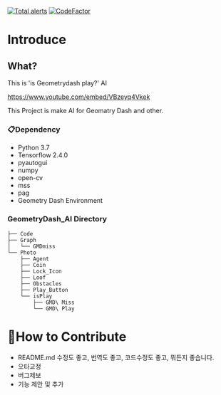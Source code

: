[![Total alerts](https://img.shields.io/lgtm/alerts/g/brainer3220/Geometry-Dasy-AI.svg?logo=lgtm&logoWidth=18)](https://lgtm.com/projects/g/brainer3220/Geometry-Dasy-AI/alerts/) [![CodeFactor](https://www.codefactor.io/repository/github/brainer3220/geometry-dasy-ai/badge)](https://www.codefactor.io/repository/github/brainer3220/geometry-dasy-ai)

# Introduce

## What?

This is 'is Geometrydash play?' AI

https://www.youtube.com/embed/VBzeyq4Vkek

This Project is make AI for Geomatry Dash and other.

### 📋Dependency

- Python 3.7
- Tensorflow 2.4.0
- pyautogui
- numpy
- open-cv
- mss
- pag
- Geometry Dash Environment

### GeometryDash_AI Directory

    ├── Code
    ├── Graph
    │   └── GMDmiss
    └── Photo
        ├── Agent
        ├── Coin
        ├── Lock_Icon
        ├── Loof
        ├── Obstacles
        ├── Play_Button
        └── isPlay
            ├── GMD\ Miss
            └── GMD\ Play

# 👏How to Contribute

- README.md 수정도 좋고, 번역도 좋고, 코드수정도 좋고, 뭐든지 좋습니다.
- 오타교정
- 버그제보
- 기능 제안 및 추가
